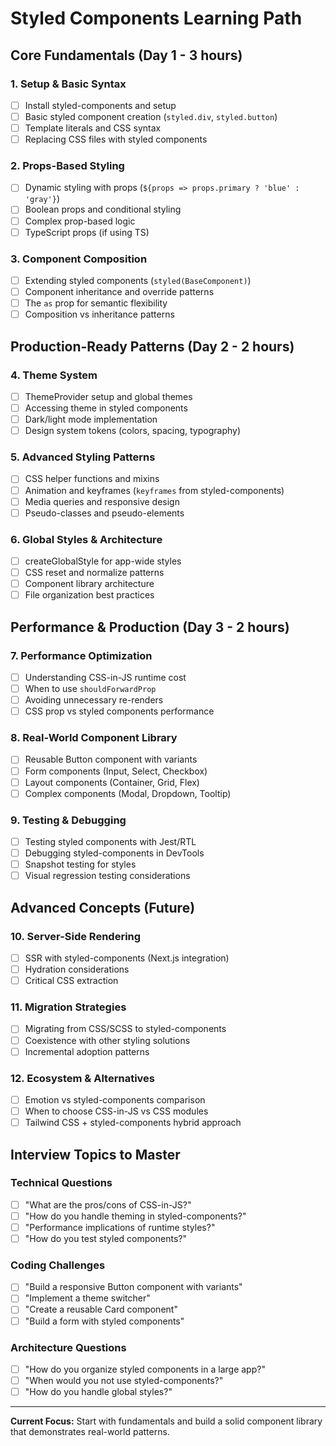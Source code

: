 # Styled Components Learning Path

## Core Fundamentals (Day 1 - 3 hours)

### 1. Setup & Basic Syntax
- [ ] Install styled-components and setup
- [ ] Basic styled component creation (`styled.div`, `styled.button`)
- [ ] Template literals and CSS syntax
- [ ] Replacing CSS files with styled components

### 2. Props-Based Styling
- [ ] Dynamic styling with props (`${props => props.primary ? 'blue' : 'gray'}`)
- [ ] Boolean props and conditional styling
- [ ] Complex prop-based logic
- [ ] TypeScript props (if using TS)

### 3. Component Composition
- [ ] Extending styled components (`styled(BaseComponent)`)
- [ ] Component inheritance and override patterns
- [ ] The `as` prop for semantic flexibility
- [ ] Composition vs inheritance patterns

## Production-Ready Patterns (Day 2 - 2 hours)

### 4. Theme System
- [ ] ThemeProvider setup and global themes
- [ ] Accessing theme in styled components
- [ ] Dark/light mode implementation
- [ ] Design system tokens (colors, spacing, typography)

### 5. Advanced Styling Patterns
- [ ] CSS helper functions and mixins
- [ ] Animation and keyframes (`keyframes` from styled-components)
- [ ] Media queries and responsive design
- [ ] Pseudo-classes and pseudo-elements

### 6. Global Styles & Architecture
- [ ] createGlobalStyle for app-wide styles
- [ ] CSS reset and normalize patterns
- [ ] Component library architecture
- [ ] File organization best practices

## Performance & Production (Day 3 - 2 hours)

### 7. Performance Optimization
- [ ] Understanding CSS-in-JS runtime cost
- [ ] When to use `shouldForwardProp`
- [ ] Avoiding unnecessary re-renders
- [ ] CSS prop vs styled components performance

### 8. Real-World Component Library
- [ ] Reusable Button component with variants
- [ ] Form components (Input, Select, Checkbox)
- [ ] Layout components (Container, Grid, Flex)
- [ ] Complex components (Modal, Dropdown, Tooltip)

### 9. Testing & Debugging
- [ ] Testing styled components with Jest/RTL
- [ ] Debugging styled-components in DevTools
- [ ] Snapshot testing for styles
- [ ] Visual regression testing considerations

## Advanced Concepts (Future)

### 10. Server-Side Rendering
- [ ] SSR with styled-components (Next.js integration)
- [ ] Hydration considerations
- [ ] Critical CSS extraction

### 11. Migration Strategies
- [ ] Migrating from CSS/SCSS to styled-components
- [ ] Coexistence with other styling solutions
- [ ] Incremental adoption patterns

### 12. Ecosystem & Alternatives
- [ ] Emotion vs styled-components comparison
- [ ] When to choose CSS-in-JS vs CSS modules
- [ ] Tailwind CSS + styled-components hybrid approach

## Interview Topics to Master

### Technical Questions
- [ ] "What are the pros/cons of CSS-in-JS?"
- [ ] "How do you handle theming in styled-components?"
- [ ] "Performance implications of runtime styles?"
- [ ] "How do you test styled components?"

### Coding Challenges
- [ ] "Build a responsive Button component with variants"
- [ ] "Implement a theme switcher"
- [ ] "Create a reusable Card component"
- [ ] "Build a form with styled components"

### Architecture Questions
- [ ] "How do you organize styled components in a large app?"
- [ ] "When would you not use styled-components?"
- [ ] "How do you handle global styles?"

---

**Current Focus:** Start with fundamentals and build a solid component library that demonstrates real-world patterns.